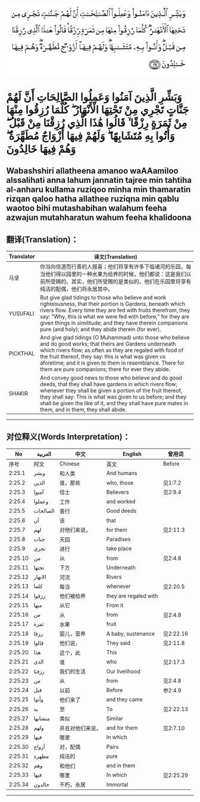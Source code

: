 ![002:025](images/002_025.gif)

#  وَبَشِّرِ الَّذِينَ آمَنُوا وَعَمِلُوا الصَّالِحَاتِ أَنَّ لَهُمْ جَنَّاتٍ تَجْرِي مِنْ تَحْتِهَا الْأَنْهَارُ ۖ كُلَّمَا رُزِقُوا مِنْهَا مِنْ ثَمَرَةٍ رِزْقًا ۙ قَالُوا هَٰذَا الَّذِي رُزِقْنَا مِنْ قَبْلُ ۖ وَأُتُوا بِهِ مُتَشَابِهًا ۖ وَلَهُمْ فِيهَا أَزْوَاجٌ مُطَهَّرَةٌ ۖ وَهُمْ فِيهَا خَالِدُونَ 

## Wabashshiri allatheena amanoo waAAamiloo alssalihati anna lahum jannatin tajree min tahtiha al-anharu kullama ruziqoo minha min thamaratin rizqan qaloo hatha allathee ruziqna min qablu waotoo bihi mutashabihan walahum feeha azwajun mutahharatun wahum feeha khalidoona

## 翻译(Translation)：

| Translator | 译文(Translation)                                            |
| ---------- | ------------------------------------------------------------ |
| 马坚       | 你当向信道而行善的人报喜；他们将享有许多下临诸河的乐园，每当他们得以园里的一种水果为给养的时候，他们都说：这是我们以前所受赐的。其实，他们所受赐的是类似的。他们在乐园里将享有纯洁的配偶，他们将永居其中。 |
| YUSUFALI   | But give glad tidings to those who believe and work righteousness, that their portion is Gardens, beneath which rivers flow. Every time they are fed with fruits therefrom, they say: "Why, this is what we were fed with before," for they are given things in similitude; and they have therein companions pure (and holy); and they abide therein (for ever). |
| PICKTHAL   | And give glad tidings (O Muhammad) unto those who believe and do good works; that theirs are Gardens underneath which rivers flow; as often as they are regaled with food of the fruit thereof, they say: this is what was given us aforetime; and it is given to them in resemblance. There for them are pure companions; there for ever they abide. |
| SHAKIR     | And convey good news to those who believe and do good deeds, that they shall have gardens in which rivers flow; whenever they shall be given a portion of the fruit thereof, they shall say: This is what was given to us before; and they shall be given the like of it, and they shall have pure mates in them, and in them, they shall abide. |

---

## 对位释义(Words Interpretation)：

| No      | العربية  | 中文             | English               | 曾用词    |
| ------- | -------- | ---------------- | --------------------- | --------- |
| 序号    | 阿文     | Chinese          | 英文                  | Before    |
| 2:25.1  | وبشر     | 和人类           | And humans            |           |
| 2:25.2  | الذين    | 谁，那些         | who, those            | 见1:7.2   |
| 2:25.3  | آمنوا    | 信士             | Believers             | 见2:9.4   |
| 2:25.4  | وعملوا   | 工作             | and worked            |           |
| 2:25.5  | الصالحات | 善行             | Good deeds            |           |
| 2:25.6  | أن       | 该               | that                  |           |
| 2:25.7  | لهم      | 对他们来说，     | for them              | 见2:11.3  |
| 2:25.8  | جنات     | 天园             | Paradises             |           |
| 2:25.9  | تجري     | 进行             | take place            |           |
| 2:25.10 | من       | 从               | from                  | 见2:4.8   |
| 2:25.11 | تحتها    | 下方             | Underneath            |           |
| 2:25.12 | الانهار  | 河流             | Rivers                |           |
| 2:25.13 | كلما     | 每当             | whenever              | 见2:20.5  |
| 2:25.14 | رزقوا    | 他们被给养       | they are regaled with |           |
| 2:25.15 | منها     | 从它             | From it               |           |
| 2:25.16 | من       | 从               | from                  | 见2:4.8   |
| 2:25.17 | ثمرة     | 水果             | fruit                 |           |
| 2:25.18 | رزقا     | 婴儿，营养       | A baby, sustenance    | 见2:22.16 |
| 2:25.19 | قالوا    | 他们说，         | They said             | 见2:11.8  |
| 2:25.20 | هذا      | 这个，此         | This                  |           |
| 2:25.21 | الذي     | 谁               | who                   | 见2:17.3  |
| 2:25.22 | رزقنا    | 我们的生活       | Our livelihood        |           |
| 2:25.23 | من       | 从               | from                  | 见2:4.8   |
| 2:25.24 | قبل      | 以前             | Before                | 参2:4.9   |
| 2:25.25 | وأتوا    | 他们来了         | and they came         |           |
| 2:25.26 | به       | 至               | To                    | 见2:22.13 |
| 2:25.27 | متشابها  | 类似             | Similar               |           |
| 2:25.28 | ولهم     | 并且对他们来说， | and for them          | 见2:7.10  |
| 2:25.29 | فيها     | 哪里             | In which              |           |
| 2:25.30 | أزواج    | 对，配偶         | Pairs                 |           |
| 2:25.31 | مطهرة    | 纯洁的           | pure                  |           |
| 2:25.32 | وهم      | 和他们           | and in them           |           |
| 2:25.33 | فيها     | 哪里             | In which              | 见2:25.29 |
| 2:25.34 | خالدون   | 不朽，永居       | Immortal              |           |

---
